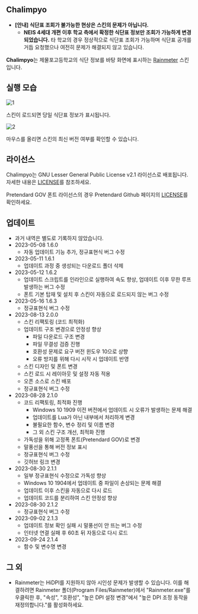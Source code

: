 ## Chalimpyo
* **[안내] 식단표 조회가 불가능한 현상은 스킨의 문제가 아닙니다.**
    * **NEIS 4세대 개편 이후 학교 측에서 확정한 식단표 정보만 조회가 가능하게 변경되었습니다.** 타 학교의 경우 정상적으로 식단표 조회가 가능하며 식단표 공개를 거듭 요청했으나 여전히 문제가 해결되지 않고 있습니다.

**Chalimpyo**는 제물포고등학교의 식단 정보를 바탕 화면에 표시하는 [Rainmeter](https://www.rainmeter.net) 스킨입니다.

## 실행 모습
![1](https://github.com/bunubbv/chalimpyo/assets/75381985/53e265f2-83ce-4245-a4ac-99029c0bd376)

스킨이 로드되면 당일 식단표 정보가 표시됩니다.

![2](https://github.com/bunubbv/chalimpyo/assets/75381985/8684cfad-846f-4ecd-9e8c-9edd4e92a0b1)

마우스를 올리면 스킨의 최신 버전 여부를 확인할 수 있습니다.

## 라이선스
Chalimpyo는 GNU Lesser General Public License v2.1 라이선스로 배포됩니다. 자세한 내용은 [LICENSE](/LICENSE)를 참조하세요.

Pretendard GOV 폰트 라이선스의 경우 Pretendard Github 페이지의 [LICENSE](https://github.com/orioncactus/pretendard/blob/main/LICENSE)를 확인하세요.

## 업데이트
* 과거 내역은 별도로 기록하지 않았습니다.
* 2023-05-08 1.6.0
    * 자동 업데이트 기능 추가, 정규표현식 버그 수정
* 2023-05-11 1.6.1
    * 업데이트 과정 중 생성되는 다운로드 폴더 삭제
* 2023-05-12 1.6.2
    * 업데이트 스크립트를 인라인으로 실행하여 속도 향상, 업데이트 이후 무한 루프 발생하는 버그 수정
    * 폰트 기본 탑재 및 설치 후 스킨이 자동으로 로드되지 않는 버그 수정
* 2023-05-16 1.6.3
    * 정규표현식 버그 수정
* 2023-08-13 2.0.0
    * 스킨 리팩토링 (코드 최적화)
    * 업데이트 구조 변경으로 안정성 향상
        * 파일 다운로드 구조 변경
        * 파일 무결성 검증 진행
        * 호환성 문제로 요구 버전 윈도우 10으로 상향
        * 오류 방지를 위해 다시 시작 시 업데이트 반영
    * 스킨 디자인 및 폰트 변경
    * 스킨 로드 시 레이아웃 및 설정 자동 적용
    * 오픈 소스로 스킨 배포
    * 정규표현식 버그 수정
* 2023-08-28 2.1.0
    * 코드 리팩토링, 최적화 진행
        * Windows 10 1909 이전 버전에서 업데이트 시 오류가 발생하는 문제 해결
        * 업데이트를 Lua가 아닌 내부에서 처리하게 변경
        * 불필요한 함수, 변수 정리 및 이름 변경
        * 그 외 스킨 구조 개선, 최적화 진행
    * 가독성을 위해 고정폭 폰트(Pretendard GOV)로 변경
    * 말풍선을 통해 버전 정보 표시
    * 정규표현식 버그 수정
    * 깃허브 링크 변경
* 2023-08-30 2.1.1
    * 일부 정규표현식 수정으로 가독성 향상
    * Windows 10 1904에서 업데이트 중 파일이 손상되는 문제 해결
    * 업데이트 이후 스킨을 자동으로 다시 로드
    * 업데이트 코드를 분리하여 스킨 안정성 향상
* 2023-08-30 2.1.2
    * 정규표현식 버그 수정
* 2023-09-02 2.1.3
    * 업데이트 정보 확인 실패 시 말풍선이 안 뜨는 버그 수정
    * 인터넷 연결 실패 후 60초 뒤 자동으로 다시 로드
* 2023-09-24 2.1.4
    * 함수 및 변수명 변경

## 그 외
* Rainmeter는 HiDPI를 지원하지 않아 시인성 문제가 발생할 수 있습니다. 이를 해결하려면 Rainmeter 폴더(Program Files/Rainmeter)에서 "Rainmeter.exe"를 우클릭한 후, "속성", "호환성", "높은 DPI 설정 변경"에서 "높은 DPI 조정 동작을 재정의합니다."를 활성화하세요.
